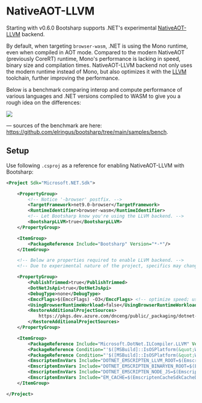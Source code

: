 ﻿# NativeAOT-LLVM

Starting with v0.6.0 Bootsharp supports .NET's experimental [NativeAOT-LLVM](https://github.com/dotnet/runtimelab/tree/feature/NativeAOT-LLVM) backend.

By default, when targeting `browser-wasm`, .NET is using the Mono runtime, even when compiled in AOT mode. Compared to the modern NativeAOT (previously CoreRT) runtime, Mono's performance is lacking in speed, binary size and compilation times. NativeAOT-LLVM backend not only uses the modern runtime instead of Mono, but also optimizes it with the [LLVM](https://llvm.org) toolchain, further improving the performance.

Below is a benchmark comparing interop and compute performance of various languages and .NET versions compiled to WASM to give you a rough idea on the differences:

![](/img/llvm-bench.webp)

— sources of the benchmark are here: https://github.com/elringus/bootsharp/tree/main/samples/bench.

## Setup

Use following `.csproj` as a reference for enabling NativeAOT-LLVM with Bootsharp:

```xml
<Project Sdk="Microsoft.NET.Sdk">

    <PropertyGroup>
        <!-- Notice '-browser' postfix. -->
        <TargetFramework>net9.0-browser</TargetFramework>
        <RuntimeIdentifier>browser-wasm</RuntimeIdentifier>
        <!-- Let Bootsharp know you're using the LLVM backend. -->
        <BootsharpLLVM>true</BootsharpLLVM>
    </PropertyGroup>

    <ItemGroup>
        <PackageReference Include="Bootsharp" Version="*-*"/>
    </ItemGroup>

    <!-- Below are properties required to enable LLVM backend. -->
    <!-- Due to experimental nature of the project, specifics may change over time. -->

    <PropertyGroup>
        <PublishTrimmed>true</PublishTrimmed>
        <DotNetJsApi>true</DotNetJsApi>
        <DebugType>none</DebugType>
        <EmccFlags>$(EmccFlags) -O3</EmccFlags> <!-- optimize speed; use -Oz for min. size -->
        <UsingBrowserRuntimeWorkload>false</UsingBrowserRuntimeWorkload>
        <RestoreAdditionalProjectSources>
            https://pkgs.dev.azure.com/dnceng/public/_packaging/dotnet-experimental/nuget/v3/index.json;
        </RestoreAdditionalProjectSources>
    </PropertyGroup>

    <ItemGroup>
        <PackageReference Include="Microsoft.DotNet.ILCompiler.LLVM" Version="10.0.0-*"/>
        <PackageReference Condition="'$([MSBuild]::IsOSPlatform(&quot;Windows&quot;))' == 'true'" Include="runtime.win-x64.Microsoft.DotNet.ILCompiler.LLVM" Version="10.0.0-*"/>
        <PackageReference Condition="'$([MSBuild]::IsOSPlatform(&quot;Windows&quot;))' == 'false'" Include="runtime.linux-x64.Microsoft.DotNet.ILCompiler.LLVM" Version="10.0.0-*"/>
        <EmscriptenEnvVars Include="DOTNET_EMSCRIPTEN_LLVM_ROOT=$(EmscriptenUpstreamBinPath)"/>
        <EmscriptenEnvVars Include="DOTNET_EMSCRIPTEN_BINARYEN_ROOT=$(EmscriptenSdkToolsPath)"/>
        <EmscriptenEnvVars Include="DOTNET_EMSCRIPTEN_NODE_JS=$(EmscriptenNodeBinPath)node$(ExecutableExtensionName)"/>
        <EmscriptenEnvVars Include="EM_CACHE=$(EmscriptenCacheSdkCacheDir)"/>
    </ItemGroup>

</Project>
```
